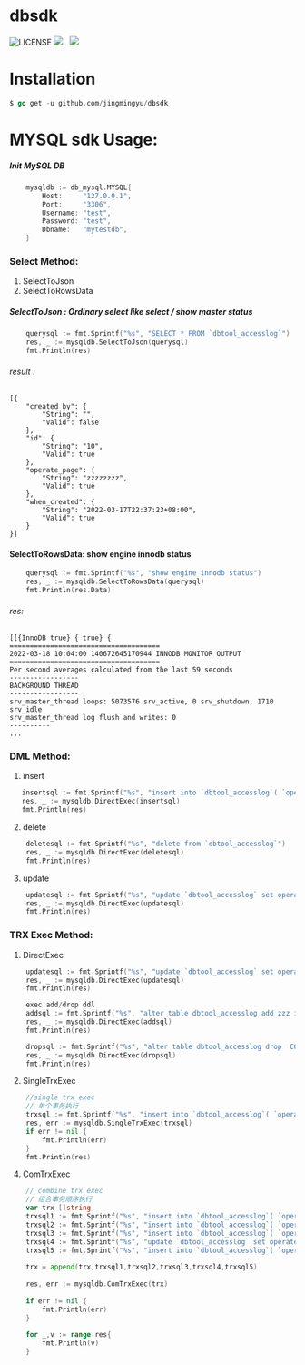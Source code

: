 
# dbsdk
![LICENSE](https://img.shields.io/badge/license-AGPL%20-blue.svg)
![](https://img.shields.io/badge/build-release-brightgreen.svg)  
![](https://img.shields.io/badge/version-v1.1.0-brightgreen.svg)

#  Installation

```go
$ go get -u github.com/jingmingyu/dbsdk 
```

# MYSQL sdk Usage: 
##### Init MySQL DB
```go
    mysqldb := db_mysql.MYSQL{
		Host:     "127.0.0.1",
		Port:     "3306",
		Username: "test",
		Password: "test",
		Dbname:   "mytestdb",
	}
```
### Select  Method:
 1. SelectToJson 
 2. SelectToRowsData

##### SelectToJson : Ordinary select  like select / show master status 
```go
	querysql := fmt.Sprintf("%s", "SELECT * FROM `dbtool_accesslog`")
	res, _ := mysqldb.SelectToJson(querysql)
	fmt.Println(res)
```
###### result :
```azure
[{
    "created_by": {
        "String": "",
        "Valid": false
    },
    "id": {
        "String": "10",
        "Valid": true
    },
    "operate_page": {
        "String": "zzzzzzzz",
        "Valid": true
    },
    "when_created": {
        "String": "2022-03-17T22:37:23+08:00",
        "Valid": true
    }
}]
```

#### SelectToRowsData:  show engine innodb status 
```go
	querysql := fmt.Sprintf("%s", "show engine innodb status")
	res, _ := mysqldb.SelectToRowsData(querysql)
	fmt.Println(res.Data)
```
###### res:
```azure
[[{InnoDB true} { true} {
=====================================
2022-03-18 10:04:00 140672645170944 INNODB MONITOR OUTPUT
=====================================
Per second averages calculated from the last 59 seconds
-----------------
BACKGROUND THREAD
-----------------
srv_master_thread loops: 5073576 srv_active, 0 srv_shutdown, 1710 srv_idle
srv_master_thread log flush and writes: 0
----------
...
```
### DML  Method:
 1. insert
 ```go
	insertsql := fmt.Sprintf("%s", "insert into `dbtool_accesslog`( `operate_page` , `when_created` ) VALUE ('zzzzzzzz',now())")
	res, _ := mysqldb.DirectExec(insertsql)
	fmt.Println(res)
```
 2. delete
```go
    deletesql := fmt.Sprintf("%s", "delete from `dbtool_accesslog`")
    res, _ := mysqldb.DirectExec(deletesql)
    fmt.Println(res)
```
 3. update
```go
	updatesql := fmt.Sprintf("%s", "update `dbtool_accesslog` set operate_page='ascd' ")
	res, _ := mysqldb.DirectExec(updatesql)
	fmt.Println(res)
```
### TRX Exec  Method:
 1. DirectExec
```go
	updatesql := fmt.Sprintf("%s", "update `dbtool_accesslog` set operate_page='ascd' ")
	res, _ := mysqldb.DirectExec(updatesql)
	fmt.Println(res)

	exec add/drop ddl
	addsql := fmt.Sprintf("%s", "alter table dbtool_accesslog add zzz int(2)")
	res, _ := mysqldb.DirectExec(addsql)
	fmt.Println(res)

	dropsql := fmt.Sprintf("%s", "alter table dbtool_accesslog drop  COLUMN zzz ")
	res, _ := mysqldb.DirectExec(dropsql)
	fmt.Println(res)
```
 2. SingleTrxExec
```go
	//single trx exec
	// 单个事务执行
	trxsql := fmt.Sprintf("%s", "insert into `dbtool_accesslog`( `operate_page` , `when_created` ) VALUE ('zzzzzzzz',now())")
	res, err := mysqldb.SingleTrxExec(trxsql)
	if err != nil {
		fmt.Println(err)
	}
	fmt.Println(res)
```

 4. ComTrxExec
```go
	// combine trx exec
	// 组合事务顺序执行
	var trx []string
	trxsql1 := fmt.Sprintf("%s", "insert into `dbtool_accesslog`( `operate_page` , `when_created` ) VALUE ('zzzzzzzz',now())")
	trxsql2 := fmt.Sprintf("%s", "insert into `dbtool_accesslog`( `operate_page` , `when_created` ) VALUE ('bbbbb',now())")
	trxsql3 := fmt.Sprintf("%s", "insert into `dbtool_accesslog`( `operate_page` , `when_created` ) VALUE ('bbbbb',now())")
	trxsql4 := fmt.Sprintf("%s", "update `dbtool_accesslog` set operate_page='zzzzzzzz' where operate_page='ascd'")
	trxsql5 := fmt.Sprintf("%s", "insert into `dbtool_accesslog`( `operate_page` , `when_created` ) VALUE ('zzzzzzzz',now())")
	
	trx = append(trx,trxsql1,trxsql2,trxsql3,trxsql4,trxsql5)
	
	res, err := mysqldb.ComTrxExec(trx)
	
	if err != nil {
		fmt.Println(err)
	}
	
	for _,v := range res{
		fmt.Println(v)
	}
```
